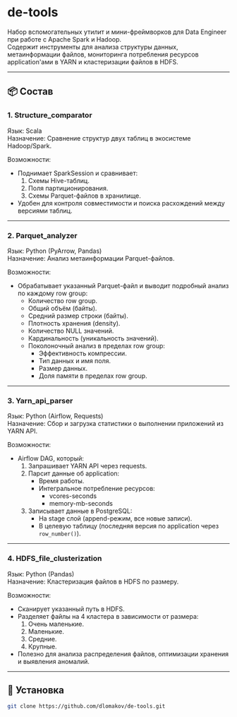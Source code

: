 # de-tools

Набор вспомогательных утилит и мини-фреймворков для Data Engineer при работе с Apache Spark и Hadoop.  
Содержит инструменты для анализа структуры данных, метаинформации файлов, мониторинга потребления ресурсов application'ами в YARN и кластеризации файлов в HDFS.

---

## 📦 Состав

### 1. Structure_comparator
Язык: Scala  
Назначение: Сравнение структур двух таблиц в экосистеме Hadoop/Spark.  

Возможности:
- Поднимает SparkSession и сравнивает:
  1. Схемы Hive-таблиц.
  2. Поля партиционирования.
  3. Схемы Parquet-файлов в хранилище.
- Удобен для контроля совместимости и поиска расхождений между версиями таблиц.

---

### 2. Parquet_analyzer
Язык: Python (PyArrow, Pandas)  
Назначение: Анализ метаинформации Parquet-файлов.  

Возможности:
- Обрабатывает указанный Parquet-файл и выводит подробный анализ по каждому row group:
  - Количество row group.
  - Общий объём (байты).
  - Средний размер строки (байты).
  - Плотность хранения (density).
  - Количество NULL значений.
  - Кардинальность (уникальность значений).
  - Поколоночный анализ в пределах row group:
    - Эффективность компрессии.
    - Тип данных и имя поля.
    - Размер данных.
    - Доля памяти в пределах row group.

---

### 3. Yarn_api_parser
Язык: Python (Airflow, Requests)  
Назначение: Сбор и загрузка статистики о выполнении приложений из YARN API.  

Возможности:
- Airflow DAG, который:
  1. Запрашивает YARN API через requests.
  2. Парсит данные об application:
     - Время работы.
     - Интегральное потребление ресурсов:
       - vcores-seconds
       - memory-mb-seconds
  3. Записывает данные в PostgreSQL:
     - На stage слой (append-режим, все новые записи).
     - В целевую таблицу (последняя версия по application через `row_number()`).

---

### 4. HDFS_file_clusterization
Язык: Python (Pandas)  
Назначение: Кластеризация файлов в HDFS по размеру.  

Возможности:
- Сканирует указанный путь в HDFS.
- Разделяет файлы на 4 кластера в зависимости от размера:
  1. Очень маленькие.
  2. Маленькие.
  3. Средние.
  4. Крупные.
- Полезно для анализа распределения файлов, оптимизации хранения и выявления аномалий.

---

## 🚀 Установка
```bash
git clone https://github.com/dlomakov/de-tools.git
